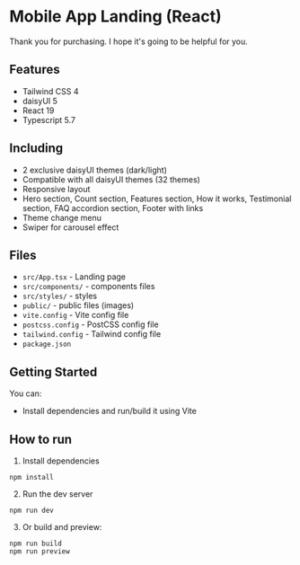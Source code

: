 # Mobile App Landing (React)

Thank you for purchasing. I hope it's going to be helpful for you.

## Features

- Tailwind CSS 4
- daisyUI 5
- React 19
- Typescript 5.7

## Including

- 2 exclusive daisyUI themes (dark/light)
- Compatible with all daisyUI themes (32 themes)
- Responsive layout
- Hero section, Count section, Features section, How it works, Testimonial section, FAQ accordion section, Footer with links
- Theme change menu
- Swiper for carousel effect

## Files

- `src/App.tsx` - Landing page
- `src/components/` - components files
- `src/styles/` - styles
- `public/` - public files (images)
- `vite.config` - Vite config file
- `postcss.config` - PostCSS config file
- `tailwind.config` - Tailwind config file
- `package.json`

## Getting Started

You can:

- Install dependencies and run/build it using Vite

## How to run

1. Install dependencies

```
npm install
```

2. Run the dev server

```
npm run dev
```

3. Or build and preview:

```
npm run build
npm run preview
```
